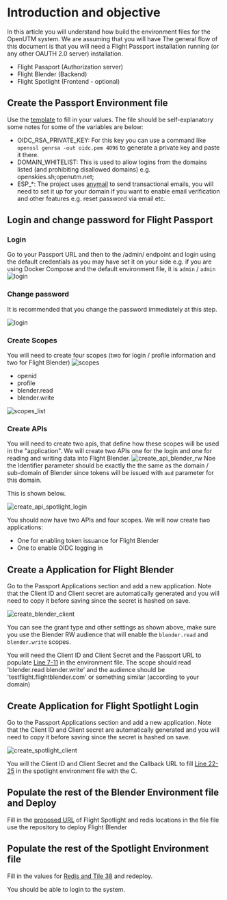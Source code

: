 # Introduction and objective
In this article you will understand how build the environment files for the OpenUTM system. We are assuming that you will have  The general flow of this document is that you will need a Flight Passport installation running (or any other OAUTH 2.0 server) installation. 

- Flight Passport (Authorization server)
- Flight Blender (Backend)
- Flight Spotlight (Frontend - optional)

## Create the Passport Environment file 
Use the [template](env.examples/.passport.env.local) to fill in your values. The file should be self-explanatory some notes for some of the variables are below: 
- OIDC_RSA_PRIVATE_KEY: For this key you can use a command like `openssl genrsa -out oidc.pem 4096` to generate a private key and paste it there. 
- DOMAIN_WHITELIST: This is used to allow logins from the domains listed (and prohibiting disallowed domains) e.g. openskies.sh;openutm.net;
- ESP_*: The project uses [anymail](https://anymail.dev/en/stable/) to send transactional emails, you will need to set it up for your domain if you want to enable email verification and other features e.g. reset password via email etc. 
 
## Login and change password for Flight Passport
### Login
Go to your Passport URL and then to the /admin/ endpoint and login using the default credentials as you may have set it on your side e.g. if you are using Docker Compose and the default environment file, it is `admin` / `admin`
![login](images/environment_files_help/step_1_login.jpg)
### Change password 
It is recommended that you change the password immediately at this step.

![login](images/environment_files_help/step_1b_change_password.jpg)
### Create Scopes
You will need to create four scopes (two for login / profile information and two for Flight Blender)
![scopes](images/environment_files_help/step_2a_scopes.jpg)
- openid
- profile
- blender.read
- blender.write

![scopes_list](images/environment_files_help/step_2b_scopes_list.jpg)

### Create APIs

You will need to create two apis, that define how these scopes will be used in the "application". We will create two APIs one for the login and one for reading and writing data into Flight Blender.
![create_api_blender_rw](images/environment_files_help/step_3a_create_api_blender_rw.jpg)
Noe the Identifier parameter should be exactly the the same as the domain / sub-domain of Blender since tokens will be issued with `aud` parameter for this domain.

This is shown below.

![create_api_spotlight_login](images/environment_files_help/step_3b_create_api_spotlight_login.jpg)

You should now have two APIs and four scopes. We will now create two applications: 
- One for enabling token issuance for Flight Blender
- One to enable OIDC logging in 
## Create a Application for Flight Blender 
Go to the Passport Applications section and add a new application. Note that the Client ID and Client secret are automatically generated and you will need to copy it before saving since the secret is hashed on save. 

![create_blender_client](images/environment_files_help/step_4a_blender_client.jpg)

You can see the grant type and other settings as shown above, make sure you use the Blender RW audience that will enable the `blender.read` and `blender.write` scopes. 

You will need the Client ID and Client Secret and the Passport URL to populate [Line 7-11](https://github.com/openutm/deployment/blob/main/env.examples/.spotlight.env.example#L7-L11) in the environment file. The scope should read 'blender.read blender.write' and the audience should be 'testflight.flightblender.com' or something similar (according to your domain)

## Create Application for Flight Spotlight Login 
Go to the Passport Applications section and add a new application. Note that the Client ID and Client secret are automatically generated and you will need to copy it before saving since the secret is hashed on save. 

![create_spotlight_client](images/environment_files_help/step_4b_spotlight_client.jpg)

You will the Client ID and Client Secret and the Callback URL to fill [Line 22-25](https://github.com/openutm/deployment/blob/main/env.examples/.spotlight.env.example#L22-L25) in the spotlight environment file with the C.

## Populate the rest of the Blender Environment file and Deploy
Fill in the [proposed URL](https://github.com/openutm/deployment/blob/main/env.examples/.blender.env.example#L15) of Flight Spotlight and redis locations in the file file use the repository to deploy Flight Blender
## Populate the rest of the Spotlight Environment file
Fill in the values for [Redis and Tile 38](https://github.com/openutm/deployment/blob/main/env.examples/.spotlight.env.example#L28-L30) and redeploy. 

You should be able to login to the system.